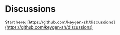 # Discussions

Start here: [https://github.com/keygen-sh/discussions](https://github.com/keygen-sh/discussions)
